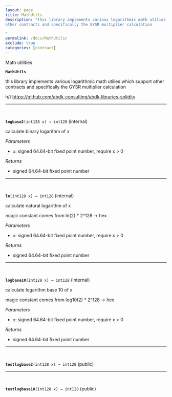```yaml
---
layout: page
title: MathUtils
description: "this library implements various logarithmic math utilies which support
other contracts and specifically the GYSR multiplier calculation

"
permalink: /docs/MathUtils/
exclude: true
categories: [contract]
---
```


Math utilities



**`MathUtils`**

this library implements various logarithmic math utilies which support
other contracts and specifically the GYSR multiplier calculation



h/t https://github.com/abdk-consulting/abdk-libraries-solidity





****
<br>

**`logbase2`**`(int128 x) → int128` (internal)

calculate binary logarithm of x





*Parameters*  
- `x`: signed 64.64-bit fixed point number, require x > 0


*Returns*  
- signed 64.64-bit fixed point number


****
<br>

**`ln`**`(int128 x) → int128` (internal)

calculate natural logarithm of x


magic constant comes from ln(2) * 2^128 -> hex


*Parameters*  
- `x`: signed 64.64-bit fixed point number, require x > 0


*Returns*  
- signed 64.64-bit fixed point number


****
<br>

**`logbase10`**`(int128 x) → int128` (internal)

calculate logarithm base 10 of x


magic constant comes from log10(2) * 2^128 -> hex


*Parameters*  
- `x`: signed 64.64-bit fixed point number, require x > 0


*Returns*  
- signed 64.64-bit fixed point number


****
<br>

**`testlogbase2`**`(int128 x) → int128` (public)








****
<br>

**`testlogbase10`**`(int128 x) → int128` (public)








